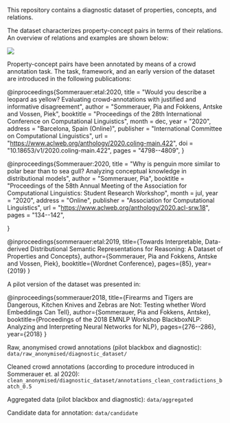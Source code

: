 This repository contains a diagnostic dataset of properties, concepts, and relations. 

The dataset characterizes property-concept pairs in terms of their relations. An overview of relations and examples are shown below:



![](../images/relations.png)


Property-concept pairs have been annotated by means of a crowd annotation task. The task, framework, and an early version of the dataset are introduced in the following publications:


@inproceedings{Sommerauer:etal:2020,
    title = "Would you describe a leopard as yellow? Evaluating crowd-annotations with justified and informative disagreement",
    author = "Sommerauer, Pia  and
      Fokkens, Antske  and
      Vossen, Piek",
    booktitle = "Proceedings of the 28th International Conference on Computational Linguistics",
    month = dec,
    year = "2020",
    address = "Barcelona, Spain (Online)",
    publisher = "International Committee on Computational Linguistics",
    url = "https://www.aclweb.org/anthology/2020.coling-main.422",
    doi = "10.18653/v1/2020.coling-main.422",
    pages = "4798--4809",
}

@inproceedings{Sommerauer:2020,
    title = "Why is penguin more similar to polar bear than to sea gull? Analyzing conceptual knowledge in distributional models",
    author = "Sommerauer, Pia",
    booktitle = "Proceedings of the 58th Annual Meeting of the Association for Computational Linguistics: Student Research Workshop",
    month = jul,
    year = "2020",
    address = "Online",
    publisher = "Association for Computational Linguistics",
    url = "https://www.aclweb.org/anthology/2020.acl-srw.18",
    pages = "134--142",

}

@inproceedings{sommerauer:etal:2019,
  title={Towards Interpretable, Data-derived Distributional Semantic Representations for Reasoning: A Dataset of Properties and Concepts},
  author={Sommerauer, Pia and Fokkens, Antske and Vossen, Piek},
  booktitle={Wordnet Conference},
  pages={85},
  year={2019}
}

A pilot version of the dataset was presented in:


@inproceedings{sommerauer2018,
  title={Firearms and Tigers are Dangerous, Kitchen Knives and Zebras are Not: Testing whether Word Embeddings Can Tell},
  author={Sommerauer, Pia and Fokkens, Antske},
  booktitle={Proceedings of the 2018 EMNLP Workshop BlackboxNLP: Analyzing and Interpreting Neural Networks for NLP},
  pages={276--286},
  year={2018}
}



Raw, anonymised crowd annotations (pilot blackbox and diagnostic): `data/raw_anonymised/diagnostic_dataset/`

Cleaned crowd annotations (according to procedure introduced in Sommerauer et. al 2020): `clean_anonymised/diagnostic_dataset/annotations_clean_contradictions_batch_0.5`


Aggregated data (pilot blackbox and diagnostic): `data/aggregated`

Candidate data for annotation: `data/candidate`



